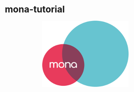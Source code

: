 # mona-tutorial
<p align="center">
  <img src="https://github.com/monalabs/mona-tutorial/blob/main/mona_logo.png?raw=true" alt="Mona's logo" width="270"/>
</p>
